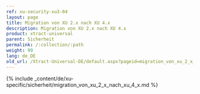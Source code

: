 ```yaml
---
ref: xu-security-xu3-04
layout: page
title: Migration von XU 2.x nach XU 4.x
description: Migration von XU 2.x nach XU 4.x
product: xtract-universal
parent: Sicherheit
permalink: /:collection/:path
weight: 99
lang: de_DE
old_url: /Xtract-Universal-DE/default.aspx?pageid=migration_von_xu_2_x_nach_xu_3_x
---
```

{% include _content/de/xu-specific/sicherheit/migration_von_xu_2_x_nach_xu_4_x.md %}
